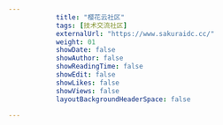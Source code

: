 ```yaml
---
            title: "樱花云社区"
            tags: [技术交流社区]
            externalUrl: "https://www.sakuraidc.cc/"
            weight: 01
            showDate: false
            showAuthor: false
            showReadingTime: false
            showEdit: false
            showLikes: false
            showViews: false
            layoutBackgroundHeaderSpace: false
            
---
```

